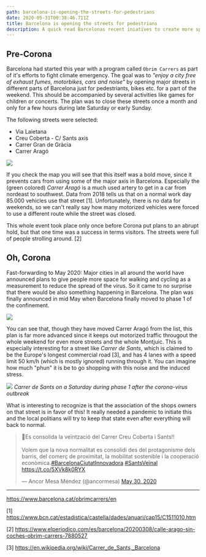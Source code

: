 ```yaml
---
path: barcelona-is-opening-the-streets-for-pedestrians
date: 2020-05-31T00:38:46.711Z
title: Barcelona is opening the streets for pedestrians
description: A quick read Barcelonas recent iniatives to create more space for the people.
---
```

## Pre-Corona

Barcelona had started this year with a program called `Obrim Carrers` as part of it's efforts to fight climate emergency. The goal was to _"enjoy a city free of exhaust fumes, motorbikes, cars and noise"_ by opening major streets in different parts of Barcelona just for pedestriants, bikes etc. for a part of the weekend. This should be accompanied by several activities like games for children or concerts. The plan was to close these streets once a month and only for a few hours during late Saturday or early Sunday.

The following streets were selected:

* Via Laietana
* Creu Coberta - C/ Sants axis
* Carrer Gran de Gràcia
* Carrer Aragó

![](/assets/closed_streets_obrem_carrers.png)

If you check the map you will see that this itself was a bold move, since it prevents cars from using some of the major axis in Barcelona. Especially the (green colored) *Carrer Aragó* is a much used artery to get in a car from nordeast to southwest. Data from 2018 tells us that on a normal work day 85.000 vehicles use that street [1]. Unfortunately, there is no data for weekends, so we can't really say how many motorized vehicles were forced to use a different route while the street was closed.

This whole event took place only once before Corona put plans to an abrupt hold, but that one time was a success in terms visitors. The streets were full of people strolling around. [2]

## Oh, Corona

Fast-forwarding to May 2020: Major cities in all around the world have announced plans to give people more space for walking and cycling as a measurement to reduce the spread of the virus. So it came to no surprise that there would be also something happening in Barcelona. The plan was finally announced in mid May when Barcelona finally moved to phase 1 of the confinement.

![](/assets/covid_19.jpg)

You can see that, though they have moved Carrer Aragó from the list, this plan is far more advanced since it keeps out motorized traffic througout the whole weekend for even more streets and the whole Montjuic. This is especially interesting for a street like *Carrer de Sants*, which is claimed to be the Europe's longest commercial road [3], and has 4 lanes with a speed limit 50 km/h (which is mostly ignored) running through it. You can imagine how much "phun" it is be to go shopping with this noise and the induced stress. 

![](/assets/MVIMG_20200530_133911.jpg)
*Carrer de Sants on a Saturday during phase 1 after the corona-virus outbreak*

What is interesting to recognize is that the association of the shops owners on that street is in favor of this! It really needed a pandemic to initiate this and the local politians will try to keep that state even after everything will back to normal.

<blockquote  class="twitter-tweet"><p lang="ca" dir="ltr">👏Es consolida la  veïntzació del Carrer Creu Coberta i Sants!!<br><br>Volem  que la nova normalitat es consolidi des del protagonisme dels barris,  del comerç de proximitat, la mobilitat sostenible i la cooperació  econòmica.<a  href="https://twitter.com/hashtag/BarcelonaCiutatInnovadora?src=hash&amp;ref_src=twsrc%5Etfw">#BarcelonaCiutatInnovadora</a>  <a  href="https://twitter.com/hashtag/SantsVe%C3%AFnal?src=hash&amp;ref_src=twsrc%5Etfw">#SantsVeïnal</a>  <a  href="https://t.co/5XVk8k0RYX">https://t.co/5XVk8k0RYX</a></p>&mdash;  Ancor Mesa Méndez (@ancormesa) <a  href="https://twitter.com/ancormesa/status/1266762580401500161?ref_src=twsrc%5Etfw">May  30, 2020</a></blockquote> 







---

https://www.barcelona.cat/obrimcarrers/en

[1] https://www.bcn.cat/estadistica/castella/dades/anuari/cap15/C1511010.htm

[2] https://www.elperiodico.com/es/barcelona/20200308/calle-arago-sin-coches-obrim-carrers-7880527

[3] https://en.wikipedia.org/wiki/Carrer_de_Sants,_Barcelona